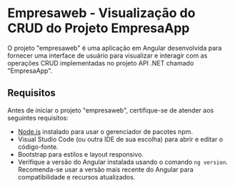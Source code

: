 # Empresaweb - Visualização do CRUD do Projeto EmpresaApp

O projeto "empresaweb" é uma aplicação em Angular desenvolvida para fornecer uma interface de usuário para visualizar e interagir com as operações CRUD implementadas no projeto API .NET chamado "EmpresaApp".

## Requisitos

Antes de iniciar o projeto "empresaweb", certifique-se de atender aos seguintes requisitos:

- [Node.js](https://nodejs.org/) instalado para usar o gerenciador de pacotes npm.
- Visual Studio Code (ou outra IDE de sua escolha) para abrir e editar o código-fonte.
- Bootstrap para estilos e layout responsivo.
- Verifique a versão do Angular instalada usando o comando `ng version`. Recomenda-se usar a versão mais recente do Angular para compatibilidade e recursos atualizados.
